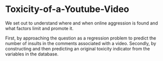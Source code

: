 # Toxicity-of-a-Youtube-Video
We set out to understand where and when online aggression is found and what factors limit and promote it.

First, by approaching the question as a regression problem to predict the number of insults in the comments associated with a video.
Secondly, by constructing and then predicting an original toxicity indicator from the variables in the database.
